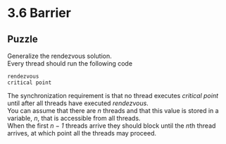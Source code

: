 # 3.6 Barrier

## Puzzle

Generalize the rendezvous solution. \
Every thread should run the following code

```
rendezvous
critical point
````

The synchronization requirement is that no thread executes *critical point* until after all threads have executed *rendezvous*. \
You can assume that there are *n* threads and that this value is stored in a variable, *n*, that is accessible from all threads. \
When the first *n − 1* threads arrive they should block until the *n*th thread arrives, at which point all the threads may proceed.
